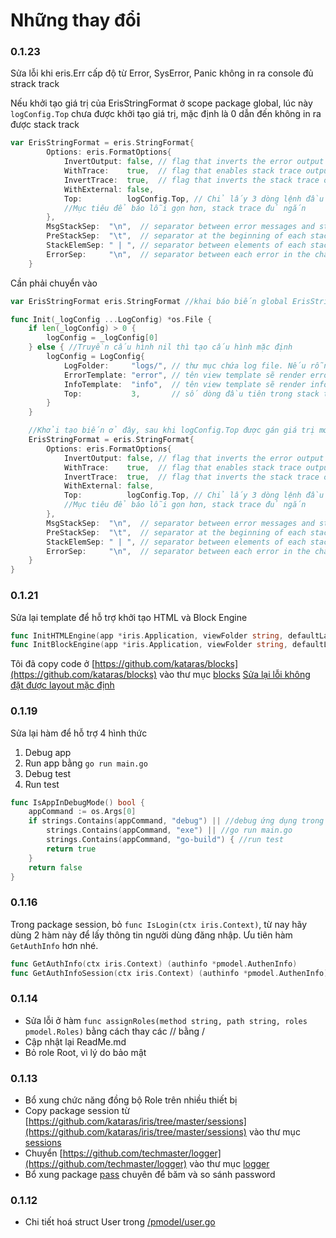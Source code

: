 # Những thay đổi

### 0.1.23
Sửa lỗi khi eris.Err cấp độ từ Error, SysError, Panic không in ra console đủ strack track

Nếu khởi tạo giá trị của ErisStringFormat ở scope package global, lúc này `logConfig.Top` chưa được khởi tạo giá trị, mặc định là 0 dẫn đến không in ra được stack track
```go
var ErisStringFormat = eris.StringFormat{
		Options: eris.FormatOptions{
			InvertOutput: false, // flag that inverts the error output (wrap errors shown first)
			WithTrace:    true,  // flag that enables stack trace output
			InvertTrace:  true,  // flag that inverts the stack trace output (top of call stack shown first)
			WithExternal: false,
			Top:          logConfig.Top, // Chỉ lấy 3 dòng lệnh đầu tiên
			//Mục tiêu để báo lỗi gọn hơn, stack trace đủ ngắn
		},
		MsgStackSep:  "\n",  // separator between error messages and stack frame data
		PreStackSep:  "\t",  // separator at the beginning of each stack frame
		StackElemSep: " | ", // separator between elements of each stack frame
		ErrorSep:     "\n",  // separator between each error in the chain
	}
```

Cần phải chuyển vào

```go
var ErisStringFormat eris.StringFormat //khai báo biến global ErisStringFormat

func Init(_logConfig ...LogConfig) *os.File {
	if len(_logConfig) > 0 {
		logConfig = _logConfig[0]
	} else { //Truyền cấu hình nil thì tạo cấu hình mặc định
		logConfig = LogConfig{
			LogFolder:     "logs/", // thư mục chứa log file. Nếu rỗng có nghĩa là không ghi log ra file
			ErrorTemplate: "error", // tên view template sẽ render error page
			InfoTemplate:  "info",  // tên view template sẽ render info page
			Top:           3,       // số dòng đầu tiên trong stack trace sẽ được giữ lại
		}
	}

	//Khởi tạo biến ở đây, sau khi logConfig.Top được gán giá trị mới đúng
	ErisStringFormat = eris.StringFormat{
		Options: eris.FormatOptions{
			InvertOutput: false, // flag that inverts the error output (wrap errors shown first)
			WithTrace:    true,  // flag that enables stack trace output
			InvertTrace:  true,  // flag that inverts the stack trace output (top of call stack shown first)
			WithExternal: false,
			Top:          logConfig.Top, // Chỉ lấy 3 dòng lệnh đầu tiên
			//Mục tiêu để báo lỗi gọn hơn, stack trace đủ ngắn
		},
		MsgStackSep:  "\n",  // separator between error messages and stack frame data
		PreStackSep:  "\t",  // separator at the beginning of each stack frame
		StackElemSep: " | ", // separator between elements of each stack frame
		ErrorSep:     "\n",  // separator between each error in the chain
	}
}
```

### 0.1.21
Sửa lại template để hỗ trợ khởi tạo HTML và Block Engine
```go
func InitHTMLEngine(app *iris.Application, viewFolder string, defaultLayout string) 
func InitBlockEngine(app *iris.Application, viewFolder string, defaultLayout string)
```
Tôi đã copy code ở [https://github.com/kataras/blocks](https://github.com/kataras/blocks) vào thư mục [blocks](blocks)
[Sửa lại lỗi không đặt được layout mặc định](https://github.com/kataras/blocks/issues/2)
### 0.1.19
Sửa lại hàm để hỗ trợ 4 hình thức
1. Debug app
2. Run app bằng `go run main.go`
3. Debug test
4. Run test
   
```go
func IsAppInDebugMode() bool {
	appCommand := os.Args[0]
	if strings.Contains(appCommand, "debug") || //debug ứng dụng trong vscode
		strings.Contains(appCommand, "exe") || //go run main.go
		strings.Contains(appCommand, "go-build") { //run test
		return true
	}
	return false
}
```
### 0.1.16
Trong package session, bỏ `func IsLogin(ctx iris.Context)`, từ nay hãy dùng 2 hàm này
để lấy thông tin người dùng đăng nhập. Ưu tiên hàm `GetAuthInfo` hơn nhé.
```go
func GetAuthInfo(ctx iris.Context) (authinfo *pmodel.AuthenInfo) 
func GetAuthInfoSession(ctx iris.Context) (authinfo *pmodel.AuthenInfo)
```

### 0.1.14
- Sửa lỗi ở hàm `func assignRoles(method string, path string, roles pmodel.Roles)` bằng cách thay các // bằng /
- Cập nhật lại ReadMe.md
- Bỏ role Root, vì lý do bảo mật

### 0.1.13
- Bổ xung chức năng đồng bộ Role trên nhiều thiết bị
- Copy package session từ [https://github.com/kataras/iris/tree/master/sessions](https://github.com/kataras/iris/tree/master/sessions) vào thư mục [sessions](../sessions)
- Chuyển [https://github.com/techmaster/logger](https://github.com/techmaster/logger) vào thư mục [logger](../logger)
- Bổ xung package [pass](../pass) chuyên để băm và so sánh password


### 0.1.12
- Chi tiết hoá struct User trong [/pmodel/user.go](../pmodel/user.go)